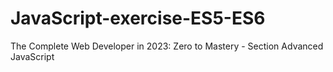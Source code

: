 # JavaScript-exercise-ES5-ES6
The Complete Web Developer in 2023: Zero to Mastery - Section Advanced JavaScript
